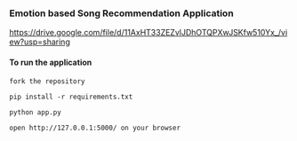 ### Emotion based Song Recommendation Application

https://drive.google.com/file/d/11AxHT33ZEZvlJDhOTQPXwJSKfw510Yx_/view?usp=sharing




####  To run the application

```
fork the repository

pip install -r requirements.txt

python app.py

open http://127.0.0.1:5000/ on your browser
```


